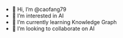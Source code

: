 - 👋 Hi, I’m @caofang79
- 👀 I’m interested in AI
- 🌱 I’m currently learning Knowledge Graph
- 💞️ I’m looking to collaborate on AI
<!---
caofang79/caofang79 is a ✨ special ✨ repository because its `README.md` (this file) appears on your GitHub profile.
You can click the Preview link to take a look at your changes.
--->
